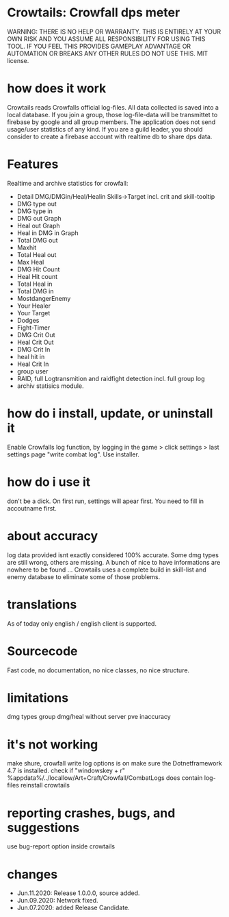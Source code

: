 # Crowtails: Crowfall dps meter
   WARNING: THERE IS NO HELP OR WARRANTY. THIS IS ENTIRELY AT YOUR OWN RISK AND YOU ASSUME ALL RESPONSIBILITY
   FOR USING THIS TOOL. IF YOU FEEL THIS PROVIDES GAMEPLAY ADVANTAGE OR AUTOMATION OR BREAKS ANY OTHER
   RULES DO NOT USE THIS.
   MIT license.

# how does it work
   Crowtails reads Crowfalls official log-files. All data collected is saved into a local database.
   If you join a group, those log-file-data will be transmittet to firebase by google and all group 
   members.
   The application does not send usage/user statistics of any kind.
   If you are a guild leader, you should consider to create a firebase account with realtime db to share dps data.
   
# Features
Realtime and archive statistics for crowfall:
 * Detail DMG/DMGin/Heal/Healin Skills->Target incl. crit and skill-tooltip
 * DMG type out
 * DMG type in
 * DMG out Graph
 * Heal out Graph
 * Heal in DMG in Graph
 * Total DMG out
 * Maxhit
 * Total Heal out
 * Max Heal
 * DMG Hit Count
 * Heal Hit count
 * Total Heal in
 * Total DMG in
 * MostdangerEnemy
 * Your Healer
 * Your Target
 * Dodges
 * Fight-Timer
 * DMG Crit Out 
 * Heal Crit Out 
 * DMG Crit In
 * heal hit in 
 * Heal Crit In 
 * group user 
 * RAID, full Logtransmition and raidfight detection incl. full group log
 * archiv statisics module.
 
# how do i install, update, or uninstall it
   Enable Crowfalls log function, by logging in the game > click settings > last settings page "write combat log".
   Use installer.
 
 # how do i use it
   don't be a dick.
   On first run, settings will apear first. You need to fill in accoutname first.
 
# about accuracy
   log data provided isnt exactly considered 100% accurate. 
   Some dmg types are still wrong, others are missing. A bunch of nice to have informations are nowhere to be found ...
   Crowtails uses a complete build in skill-list and enemy database to eliminate some of those problems.

# translations
   As of today only english / english client is supported. 

# Sourcecode
   Fast code, no documentation, no nice classes, no nice structure.

# limitations
   dmg types
   group dmg/heal without server
   pve inaccuracy

# it's not working
   make shure, crowfall write log options is on
   make sure the Dotnetframework 4.7 is installed.
   check if "windowskey + r" %appdata%/../locallow/Art+Craft/Crowfall/CombatLogs does contain log-files
   reinstall crowtails

# reporting crashes, bugs, and suggestions
   use bug-report option inside crowtails

# changes
   * Jun.11.2020: Release 1.0.0.0, source added.
   * Jun.09.2020: Network fixed.
   * Jun.07.2020: added Release Candidate.
